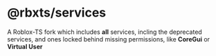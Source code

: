 # @rbxts/services
A Roblox-TS fork which includes **all** services, incling the deprecated services, and ones locked behind missing permissions, like **CoreGui** or **Virtual User**
